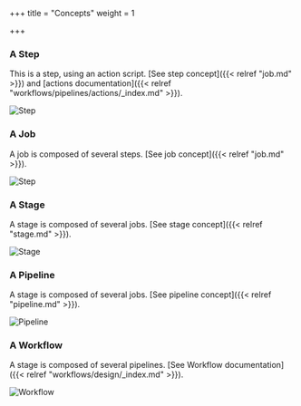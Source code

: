 +++
title = "Concepts"
weight = 1

+++

### A Step

This is a step, using an action script. [See step concept]({{< relref "job.md" >}}) and [actions documentation]({{< relref "workflows/pipelines/actions/_index.md" >}}).

![Step](/images/introduction.concept.step.png)

### A Job

A job is composed of several steps. [See job concept]({{< relref "job.md" >}}).

![Step](/images/introduction.concept.job.png)


### A Stage

A stage is composed of several jobs. [See stage concept]({{< relref "stage.md" >}}).

![Stage](/images/introduction.concept.stage.png)

### A Pipeline

A stage is composed of several jobs. [See pipeline concept]({{< relref "pipeline.md" >}}).

![Pipeline](/images/introduction.concept.pipeline.png)

### A Workflow

A stage is composed of several pipelines. [See Workflow documentation]({{< relref "workflows/design/_index.md" >}}).

![Workflow](/images/introduction.concept.workflow.png)

